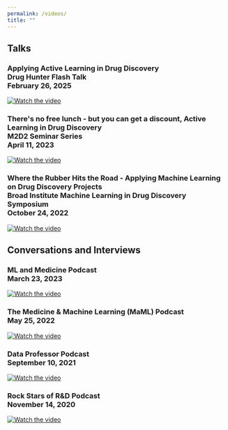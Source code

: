 ```yaml
---
permalink: /videos/
title: ""
---
```

## Talks
<h3>
Applying Active Learning in Drug Discovery<br/>
Drug Hunter Flash Talk<br/>
February 26, 2025<br/>
</h3>
<a href="http://www.youtube.com/watch?feature=player_embedded&v=GTwevhlz_x0" target="_blank">
 <img src="http://img.youtube.com/vi/GTwevhlz_x0/hqdefault.jpg" alt="Watch the video" />
</a>


<h3>
There's no free lunch - but you can get a discount, Active Learning in Drug Discovery<br/>
M2D2 Seminar Series<br/>
April 11, 2023<br/>
</h3>
<a href="http://www.youtube.com/watch?feature=player_embedded&v=QsjyKuazFlA" target="_blank">
 <img src="http://img.youtube.com/vi/QsjyKuazFlA/hqdefault.jpg" alt="Watch the video" />
</a>


<h3>
Where the Rubber Hits the Road - Applying Machine Learning on Drug Discovery Projects<br/>
Broad Institute Machine Learning in Drug Discovery Symposium<br/>
October 24, 2022<br/>
</h3>
<a href="http://www.youtube.com/watch?feature=player_embedded&v=m2cbh2R9iU0" target="_blank">
 <img src="http://img.youtube.com/vi/m2cbh2R9iU0/hqdefault.jpg" alt="Watch the video" />
</a>

## Conversations and Interviews

<h3>
ML and Medicine Podcast<br/>
March 23, 2023<br/>
</h3>
<a href="http://www.youtube.com/watch?feature=player_embedded&v=t4uPXcFag4M" target="_blank">
 <img src="http://img.youtube.com/vi/t4uPXcFag4M/hqdefault.jpg" alt="Watch the video" />
</a>


<h3>
The Medicine & Machine Learning (MaML) Podcast<br/>
May 25, 2022<br/>
</h3>
<a href="http://www.youtube.com/watch?feature=player_embedded&v=csXpvcPPHD0" target="_blank">
 <img src="http://img.youtube.com/vi/csXpvcPPHD0/hqdefault.jpg" alt="Watch the video" />
</a>



<h3>
Data Professor Podcast<br/>
September 10, 2021<br/>
</h3>
<a href="http://www.youtube.com/watch?feature=player_embedded&v=9zBzLkuFz8k" target="_blank">
 <img src="http://img.youtube.com/vi/9zBzLkuFz8k/hqdefault.jpg" alt="Watch the video" />
</a>


<h3>
Rock Stars of R&D Podcast<br/>
November 14, 2020<br/>
</h3>
<a href="http://www.youtube.com/watch?feature=player_embedded&v=Cy_zLRpcBPw" target="_blank">
 <img src="http://img.youtube.com/vi/Cy_zLRpcBPw/hqdefault.jpg" alt="Watch the video" />
</a>

